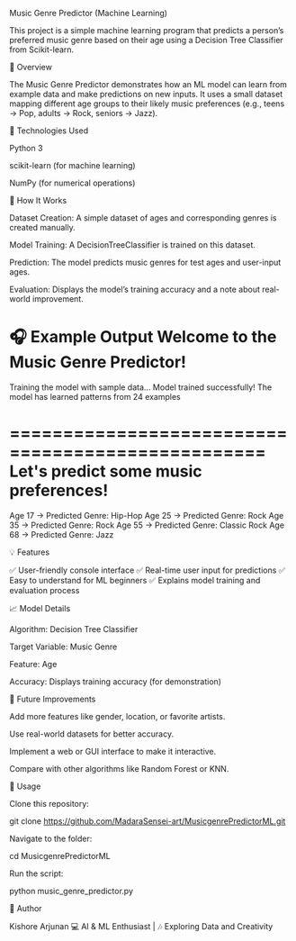 Music Genre Predictor (Machine Learning)

This project is a simple machine learning program that predicts a person’s preferred music genre based on their age using a Decision Tree Classifier from Scikit-learn.

🚀 Overview

The Music Genre Predictor demonstrates how an ML model can learn from example data and make predictions on new inputs.
It uses a small dataset mapping different age groups to their likely music preferences (e.g., teens → Pop, adults → Rock, seniors → Jazz).

🧠 Technologies Used

Python 3

scikit-learn (for machine learning)

NumPy (for numerical operations)

📂 How It Works

Dataset Creation:
A simple dataset of ages and corresponding genres is created manually.

Model Training:
A DecisionTreeClassifier is trained on this dataset.

Prediction:
The model predicts music genres for test ages and user-input ages.

Evaluation:
Displays the model’s training accuracy and a note about real-world improvement.

🎧 Example Output
Welcome to the Music Genre Predictor!
==================================================

Training the model with sample data...
Model trained successfully!
The model has learned patterns from 24 examples

==================================================
Let's predict some music preferences!
==================================================

Age 17 -> Predicted Genre: Hip-Hop
Age 25 -> Predicted Genre: Rock
Age 35 -> Predicted Genre: Rock
Age 55 -> Predicted Genre: Classic Rock
Age 68 -> Predicted Genre: Jazz

💡 Features

✅ User-friendly console interface
✅ Real-time user input for predictions
✅ Easy to understand for ML beginners
✅ Explains model training and evaluation process

📈 Model Details

Algorithm: Decision Tree Classifier

Target Variable: Music Genre

Feature: Age

Accuracy: Displays training accuracy (for demonstration)

🔮 Future Improvements

Add more features like gender, location, or favorite artists.

Use real-world datasets for better accuracy.

Implement a web or GUI interface to make it interactive.

Compare with other algorithms like Random Forest or KNN.

🧩 Usage

Clone this repository:

git clone https://github.com/MadaraSensei-art/MusicgenrePredictorML.git


Navigate to the folder:

cd MusicgenrePredictorML


Run the script:

python music_genre_predictor.py

👤 Author

Kishore Arjunan
💻 AI & ML Enthusiast | 🎶 Exploring Data and Creativity

